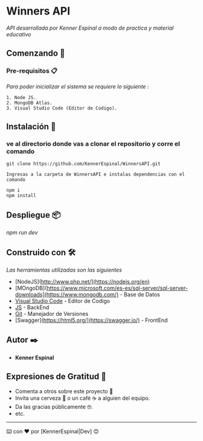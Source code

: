 # Winners API

_API desarrollada por Kenner Espinal a modo de practica y material educativo_

## Comenzando 🚀

### Pre-requisitos 📋

_Para poder inicializar el sistema se requiere lo siguiente :_

```
1. Node JS.
2. MongoDB Atlas.
3. Visual Studio Code (Editor de Codigo).
```

## Instalación 🔧
### ve al directorio donde vas a clonar el repositorio y corre el comando
```
git clone https://github.com/KennerEspinal/WinnersAPI.git

Ingresas a la carpeta de WinnersAPI e instalas dependencias con el comando 

npm i
npm install 

```

## Despliegue 📦

_npm run dev_

## Construido con 🛠️

_Las herramientas utilizadas son las siguientes_

* [NodeJS](http://www.php.net/](https://nodejs.org/en)
* [MOngoDB](https://www.microsoft.com/es-es/sql-server/sql-server-downloads](https://www.mongodb.com/) - Base de Datos
* [Visual Studio Code](https://code.visualstudio.com/) - Editor de Codigo
* [JS](https://www.javascript.com/) - BackEnd
* [Git](https://git-scm.com/) - Manejador de Versiones
* [Swagger](https://html5.org/](https://swagger.io/) - FrontEnd


## Autor ✒️

* **Kenner Espinal**

## Expresiones de Gratitud 🎁

* Comenta a otros sobre este proyecto 📢
* Invita una cerveza 🍺 o un café ☕ a alguien del equipo. 
* Da las gracias públicamente 🤓.
* etc.

---
⌨️ con ❤️ por [KennerEspinal|Dev] 😊
